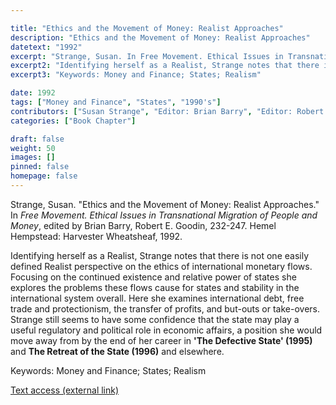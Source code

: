 ```yaml
---

title: "Ethics and the Movement of Money: Realist Approaches"
description: "Ethics and the Movement of Money: Realist Approaches"
datetext: "1992"
excerpt: "Strange, Susan. In Free Movement. Ethical Issues in Transnational Migration of People and Money, edited by Brian Barry, Robert E. Goodin, 232-247. Hemel Hempstead: Harvester Wheatsheaf, 1992."
excerpt2: "Identifying herself as a Realist, Strange notes that there is not one easily defined Realist perspective on the ethics of international monetary flows. Focusing on the continued existence and relative power of states she explores the problems these flows cause for states and stability in the international system overall. Here she examines international debt, free trade and protectionism, the transfer of profits, and but-outs or take-overs. Strange still seems to have some confidence that the state may play a useful regulatory and political role in economic affairs, a position she would move away from by the end of her career in 'The Defective State' (1995) and The Retreat of the State. The Diffusion of Power in the World Economy (1996) and elsewhere."
excerpt3: "Keywords: Money and Finance; States; Realism"

date: 1992
tags: ["Money and Finance", "States", "1990's"]
contributors: ["Susan Strange", "Editor: Brian Barry", "Editor: Robert E. Goodin"]
categories: ["Book Chapter"]

draft: false
weight: 50
images: []
pinned: false
homepage: false
---
```


Strange, Susan. "Ethics and the Movement of Money: Realist Approaches." In *Free Movement. Ethical Issues in Transnational Migration of People and Money*, edited by Brian Barry, Robert E. Goodin, 232-247. Hemel Hempstead: Harvester Wheatsheaf, 1992.

Identifying herself as a Realist, Strange notes that there is not one easily defined Realist perspective on the ethics of international monetary flows. Focusing on the continued existence and relative power of states she explores the problems these flows cause for states and stability in the international system overall. Here she examines international debt, free trade and protectionism, the transfer of profits, and but-outs or take-overs. Strange still seems to have some confidence that the state may play a useful regulatory and political role in economic affairs, a position she would move away from by the end of her career in **'The Defective State' (1995)** and **The Retreat of the State (1996)** and elsewhere.

Keywords: Money and Finance; States; Realism

[Text access (external link)](https://www.worldcat.org/title/1069716072)
